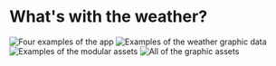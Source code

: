 # What's with the weather?

![Four examples of the app](./README-assets/header.png)
![Examples of the weather graphic data](./README-assets/data.png)
![Examples of the modular assets](./README-assets/themes.png)
![All of the graphic assets](./README-assets/assets.png)